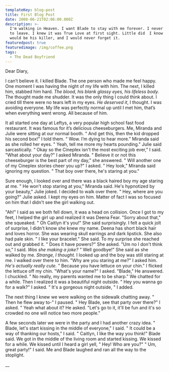 ```yaml
---
templateKey: blog-post
title: First Blog Post
date: 2008-06-21T02:06:00.000Z
description: >-
  I'm walking in Heaven. I want Blade to stay with me forever. I never want him
  to leave. I knew it was True Love at first sight. Little did  I know that I
  would be his killer, and I would never forget it.
featuredpost: true
featuredimage: /img/coffee.png
tags:
  - The Dead Boyfriend
---
```

Dear Diary,

I can’t believe it. I killed Blade. The one person who made me feel happy. One moment I was having the night of my life with him. The next, I killed him, stabbed him hard. _The blood, his blank glassy eyes, his lifeless body._ The thought made me shudder. It was the only thing I could think about. I cried till there were no tears left in my eyes. _He deserved it_, I thought. I was avoiding everyone. My life was perfectly normal up until I met him, that’s when everything went wrong. All because of him.





It all started one day at Leftys, a very popular high school fast food restaurant. It was famous for it’s delicious cheeseburgers. Me, Miranda and Julie were sitting at our normal booth. “ And get this, then the kid dropped his second box!” I told them. “ Wow. I’m dying to hear more.” Miranda said as she rolled her eyes. " Yeah, tell me more my hearts pounding." Julie said sarcastically.  “ Okay so the Cineplex isn't the most exciting job ever," I said. "What about your day?" I asked Miranda. " Believe it or not this cheeseburger is the best part of my day," she answered. " Will another one of my Cineplex stories cheer you up?" I asked. " Hey look," Miranda said ignoring my question. " That boy over there, he's staring at you."

  Sure enough, I looked over and there was a black haired boy my age staring at me. " He won't stop staring at you," Miranda said. He's hypnotized by your beauty," Julie joked. I decided to walk over there.       " Hey, where are you going?" Julie asked. I kept my eyes on him. Matter of fact I was so focused on him that I didn't see the girl walking out.

 "Ah!" I said as we both fell down, it was a head on collision. Once I got to my feet, I helped the girl up and realized it was Deena Fear. "Sorry about that," she squeaked. " Oh Caitlyn it's you!" She said surprisingly. I  felt a quick jolt of surprise, I didn't know she knew my name. Deena has short black hair and loves horror. She was wearing skull earrings and dark lipstick. She also had pale skin. " I like your bracelet." She said. To my surprise she reached out and grabbed it. " Does it have powers?" She asked. "Um no I don't think so," I said. _Was she making a joke? "_ Well goodbye!" She said as she walked by me. _Strange, I thought._ I looked up and the boy was still staring at me. I walked over there to him. "Why are you staring at me?" I asked him. _He's actually really cute._ " Because you have lettuce on your chin." I flicked the lettuce off my chin. "What's your name?" I asked. "Blade," He answered. I chuckled. " No really, my parents wanted me to be sharp." We chatted for a while. Then I realized it was a beautiful night outside. " Hey you wanna go for a walk?" I asked. " It's a gorgeous night outside, " I added.

The next thing I knew we were walking on the sidewalk chatting away. " Then he flew away to-" I paused.    " Hey Blade, see that party over there?" I asked. " Yeah what about it? He asked.  "Let's go to it, it'll be fun and it's so crowded no one will notice two more people." 

A few seconds later we were in the party and I had another crazy idea. " Blade, let's start kissing in the middle of everyone," I said. " It could be a way of thanking our hosts," I said. " Caitlyn, I like the way you think!" Blade said. We got in the middle of the living room and started kissing. We kissed for a while. We kissed until I heard a girl yell, " Hey! Who are you?"  " Um, great party!" I said. Me and Blade laughed and ran all the way to the stoplight.

__
